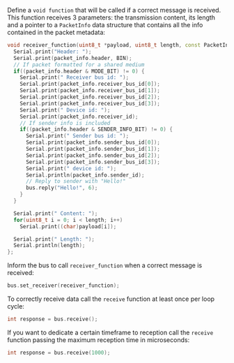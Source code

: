Define a `void function` that will be called if a correct message is received. This function receives 3 parameters: the transmission content, its length and a pointer to a `PacketInfo` data structure that contains all the info contained in the packet metadata:
```cpp
void receiver_function(uint8_t *payload, uint8_t length, const PacketInfo &packet_info) {
  Serial.print("Header: ");
  Serial.print(packet_info.header, BIN);
  // If packet formatted for a shared medium
  if((packet_info.header & MODE_BIT) != 0) {
    Serial.print(" Receiver bus id: ");
    Serial.print(packet_info.receiver_bus_id[0]);
    Serial.print(packet_info.receiver_bus_id[1]);
    Serial.print(packet_info.receiver_bus_id[2]);
    Serial.print(packet_info.receiver_bus_id[3]);
    Serial.print(" Device id: ");
    Serial.print(packet_info.receiver_id);
    // If sender info is included
    if((packet_info.header & SENDER_INFO_BIT) != 0) {
      Serial.print(" Sender bus id: ");
      Serial.print(packet_info.sender_bus_id[0]);
      Serial.print(packet_info.sender_bus_id[1]);
      Serial.print(packet_info.sender_bus_id[2]);
      Serial.print(packet_info.sender_bus_id[3]);
      Serial.print(" device id: ");
      Serial.println(packet_info.sender_id);
      // Reply to sender with "Hello!"
      bus.reply("Hello!", 6);
    }  
  }

  Serial.print(" Content: ");
  for(uint8_t i = 0; i < length; i++)
    Serial.print((char)payload[i]);

  Serial.print(" Length: ");
  Serial.println(length);
};
```
Inform the bus to call `receiver_function` when a correct message is received:
```cpp
bus.set_receiver(receiver_function);
```
To correctly receive data call the `receive` function at least once per loop cycle:
```cpp
int response = bus.receive();
```
If you want to dedicate a certain timeframe to reception call the `receive` function passing the maximum reception time in microseconds:
```cpp
int response = bus.receive(1000);
```
